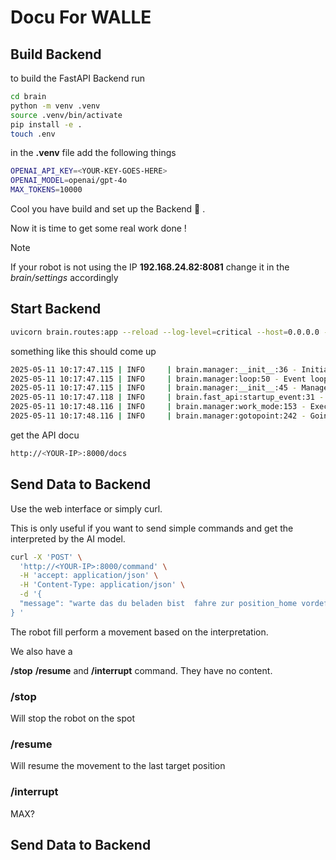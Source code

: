 #  Docu For WALLE

## Build Backend

to build the FastAPI Backend run

```bash
cd brain
python -m venv .venv
source .venv/bin/activate
pip install -e .
touch .env
```

in the **.venv** file add the following things

```bash
OPENAI_API_KEY=<YOUR-KEY-GOES-HERE>
OPENAI_MODEL=openai/gpt-4o
MAX_TOKENS=10000
```

Cool you have build and set up the Backend 🚀 .

Now it is time to get some real work done !

> [!NOTE]  
> If your robot is not using the IP **192.168.24.82:8081** change it in the *brain/settings* accordingly



## Start Backend

```bash
uvicorn brain.routes:app --reload --log-level=critical --host=0.0.0.0 --reload
```

something like this should come up 

```bash
2025-05-11 10:17:47.115 | INFO     | brain.manager:__init__:36 - Initializing Manager
2025-05-11 10:17:47.115 | INFO     | brain.manager:loop:50 - Event loop started
2025-05-11 10:17:47.115 | INFO     | brain.manager:__init__:45 - Manager daemon thread started
2025-05-11 10:17:47.118 | INFO     | brain.fast_api:startup_event:31 - 🚀 FastAPI app is starting up...
2025-05-11 10:17:48.116 | INFO     | brain.manager:work_mode:153 - Executing work_mode
2025-05-11 10:17:48.116 | INFO     | brain.manager:gotopoint:242 - Going to point: position_shelf (type: predefined)
```

get the API docu 

```bash
http://<YOUR-IP>:8000/docs
```

## Send Data to Backend

Use the web interface or simply curl.

This is only useful if you want to send simple commands and get the interpreted by the AI model.

```bash
curl -X 'POST' \
  'http://<YOUR-IP>:8000/command' \
  -H 'accept: application/json' \
  -H 'Content-Type: application/json' \
  -d '{
  "message": "warte das du beladen bist  fahre zur position_home vordefinierten"
} '
```

The robot fill perform a movement based on the interpretation.

We also have a 

**/stop** **/resume** and **/interrupt** command. They have no content.

### /stop 

Will stop the robot on the spot

### /resume

Will resume the movement to the last target position

### /interrupt

MAX?

## Send Data to Backend 
